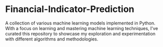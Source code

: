 # Financial-Indicator-Prediction
A collection of various machine learning models implemented in Python. With a focus on learning and mastering machine learning techniques, I've curated this repository to showcase my exploration and experimentation with different algorithms and methodologies.
